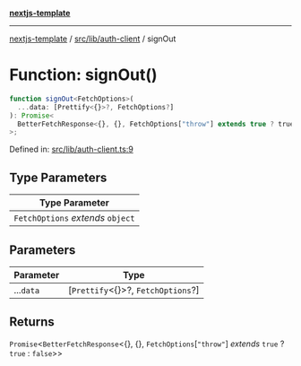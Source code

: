 [**nextjs-template**](README.md)

---

[nextjs-template](README.md) / [src/lib/auth-client](src.lib.auth-client.md) / signOut

# Function: signOut()

```ts
function signOut<FetchOptions>(
  ...data: [Prettify<{}>?, FetchOptions?]
): Promise<
  BetterFetchResponse<{}, {}, FetchOptions["throw"] extends true ? true : false>
>;
```

Defined in: [src/lib/auth-client.ts:9](https://github.com/mariolim96/Easy-Check-In/blob/e840a4393cceae48bed5204292fc61d73f9f5dbb/src/lib/auth-client.ts#L9)

## Type Parameters

| Type Parameter                    |
| --------------------------------- |
| `FetchOptions` _extends_ `object` |

## Parameters

| Parameter | Type                                     |
| --------- | ---------------------------------------- |
| ...`data` | \[`Prettify`\<\{\}\>?, `FetchOptions`?\] |

## Returns

`Promise`\<`BetterFetchResponse`\<\{\}, \{\}, `FetchOptions`\[`"throw"`\] _extends_ `true` ? `true` : `false`\>\>
